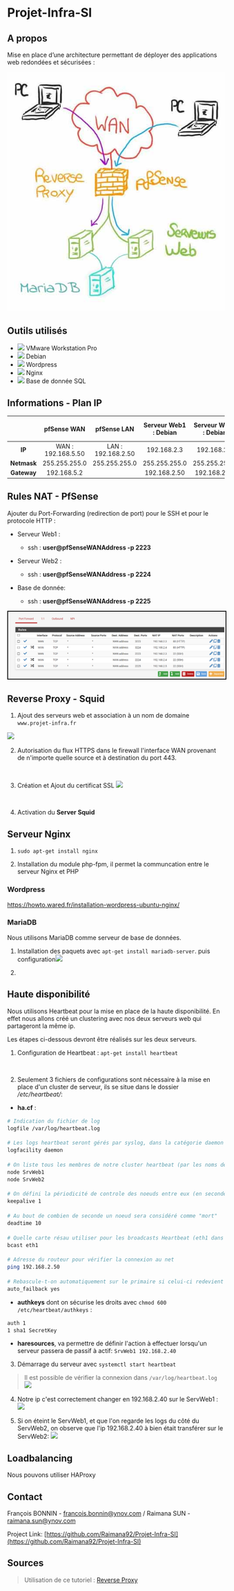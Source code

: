 # Projet-Infra-SI

## A propos

Mise en place d’une architecture permettant de déployer des applications web redondées et sécurisées :

<img src="Images\Schéma.jpg" width=600px>


## Outils utilisés

* <img src="https://upload.wikimedia.org/wikipedia/commons/thumb/5/5a/Vmware_workstation_16_icon.svg/1200px-Vmware_workstation_16_icon.svg.png" width="20px"> VMware Workstation Pro
* <img src="https://img1.freepng.fr/20180504/fqe/kisspng-debian-apt-linux-distribution-raspbian-blue-logo-5aec8fd5de5470.3000639315254527579107.jpg" height="20px"> Debian
* <img src="https://image.flaticon.com/icons/png/512/59/59137.png" height="20px"> Wordpress
* <img src="https://img.icons8.com/color/452/nginx.png" height="20px"> Nginx
* <img src="https://colibri.unistra.fr/application/assets/images/courses/sql_icone.png" height="20px"> Base de donnée SQL

## Informations - Plan IP


|    | pfSense WAN | pfSense LAN | Serveur Web1 : Debian| Serveur Web2 : Debian| Base de donnée: Debian|
|:--:|:-------:|:---:|:--------------------:|:--------------------:|:---------------------:|
| **IP**      | WAN : 192.168.5.50 | LAN : 192.168.2.50 | 192.168.2.3 | 192.168.2.4 | 192.168.2.5 
| **Netmask** | 255.255.255.0 | 255.255.255.0 | 255.255.255.0 | 255.255.255.0 | 255.255.255.0 
| **Gateway** | 192.168.5.2 | | 192.168.2.50 | 192.168.2.50 | 192.168.2.50 |


## Rules NAT - PfSense

Ajouter du Port-Forwarding (redirection de port) pour le SSH et pour le protocole HTTP : 
* Serveur Web1 :
  -  ssh : **user@pfSenseWANAddress -p 2223**

* Serveur Web2 :
  -  ssh : **user@pfSenseWANAddress -p 2224**

* Base de donnée:
  -  ssh : **user@pfSenseWANAddress -p 2225**


<img src="Images\Rules - Port Forwarding.png" border=2px>

## Reverse Proxy - Squid

1. Ajout des serveurs web et association à un nom de domaine `www.projet-infra.fr`

![](https://cdn.discordapp.com/attachments/522143202426224654/843577952905723984/unknown.png)
<br>

2. Autorisation du flux HTTPS dans le firewall l'interface WAN provenant de n'importe quelle source et à destination du port 443.
<br>

3. Création et Ajout du certificat SSL
![](https://cdn.discordapp.com/attachments/522143202426224654/843594325929361418/unknown.png)
<br>

4. Activation du **Server Squid**


## Serveur Nginx

1. `sudo apt-get install nginx`

2. Installation du module php-fpm, il permet la communcation entre le serveur Nginx et PHP


### Wordpress
https://howto.wared.fr/installation-wordpress-ubuntu-nginx/

### MariaDB
Nous utilisons MariaDB comme serveur de base de données. 
1. Installation des paquets avec `apt-get install mariadb-server`.
puis configuration![](https://cdn.discordapp.com/attachments/522143202426224654/845450380368543813/unknown.png)

2. 

## Haute disponibilité
Nous utilisons Heartbeat pour la mise en place de la haute disponibilité. En effet nous allons créé un clustering avec nos deux serveurs web qui partageront la même ip.

Les étapes ci-dessous devront être réalisés sur les deux serveurs.

1. Configuration de Heartbeat : 
`apt-get install heartbeat`
<br>

2. Seulement 3 fichiers de configurations sont nécessaire à la mise en place d'un cluster de serveur, ils se situe dans le dossier _/etc/heartbeat/_:

- **ha.cf** :
```bash
# Indication du fichier de log
logfile /var/log/heartbeat.log

# Les logs heartbeat seront gérés par syslog, dans la catégorie daemon
logfacility daemon

# On liste tous les membres de notre cluster heartbeat (par les noms de préférences)
node SrvWeb1
node SrvWeb2

# On défini la périodicité de controle des noeuds entre eux (en seconde)
keepalive 1

# Au bout de combien de seconde un noeud sera considéré comme "mort"
deadtime 10

# Quelle carte résau utiliser pour les broadcasts Heartbeat (eth1 dans mon cas)
bcast eth1

# Adresse du routeur pour vérifier la connexion au net
ping 192.168.2.50

# Rebascule-t-on automatiquement sur le primaire si celui-ci redevient vivant
auto_failback yes
```

- **authkeys** dont on sécurise les droits avec `chmod 600 /etc/heartbeat/authkeys` :
```bash
auth 1
1 sha1 SecretKey
```

- **haresources**, va permettre de définir l'action à effectuer lorsqu'un serveur passera de passif à actif:
`SrvWeb1 192.168.2.40`

3. Démarrage du serveur avec `systemctl start heartbeat`

> Il est possible de vérifier la connexion dans `/var/log/heartbeat.log`
![](https://cdn.discordapp.com/attachments/522143202426224654/845343578535886918/unknown.png)

4. Notre ip c'est correctement changer en 192.168.2.40 sur le ServWeb1 :
![](https://cdn.discordapp.com/attachments/522143202426224654/845346496156532781/unknown.png)

5. Si on éteint le ServWeb1, et que l'on regarde les logs du côté du ServWeb2,  on observe que l'ip 192.168.2.40 à bien était transférer sur le ServWeb2: 
![](https://cdn.discordapp.com/attachments/522143202426224654/845346287293431818/unknown.png)

## Loadbalancing
Nous pouvons utiliser HAProxy 




## Contact

François BONNIN - francois.bonnin@ynov.com / Raimana SUN - raimana.sun@ynov.com

Project Link: [https://github.com/Raimana92/Projet-Infra-SI](https://github.com/Raimana92/Projet-Infra-SI)


## Sources

> Utilisation de ce tutoriel : [Reverse Proxy](https://www.it-connect.fr/reverse-proxy-https-avec-pfsense/)
